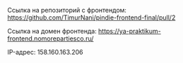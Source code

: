 Ссылка на репозиторий с фронтендом: https://github.com/TimurNani/pindie-frontend-final/pull/2

Ссылка на домен фронтенда: https://ya-praktikum-frontend.nomorepartiesco.ru/

IP-адрес: 158.160.163.206
